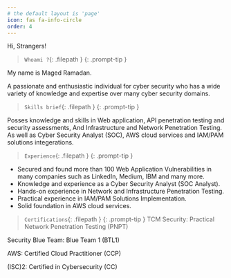 ```yaml
---
# the default layout is 'page'
icon: fas fa-info-circle
order: 4
---
```



Hi, Strangers!

> `Whoami ?`{: .filepath }
{: .prompt-tip }


My name is Maged Ramadan.

A passionate and enthusiastic individual for cyber security who has a wide variety of knowledge and expertise over many cyber security domains.


> `Skills brief`{: .filepath }
{: .prompt-tip }

Posses knowledge and skills in Web application, API penetration testing and security assessments, And Infrastructure and Network Penetration Testing.
As well as Cyber Security Analyst (SOC), AWS cloud services and IAM/PAM solutions integerations.

> `Experience`{: .filepath }
{: .prompt-tip }


- Secured and found more than 100 Web Application Vulnerabilities in many companies such as LinkedIn,
Medium, IBM and many more.
- Knowledge and experience as a Cyber Security Analyst (SOC Analyst).
- Hands-on experience in Network and Infrastructure Penetration Testing.
- Practical experience in IAM/PAM Solutions Implementation.
- Solid foundation in AWS cloud services.


> `Certifications`{: .filepath }
{: .prompt-tip }
TCM Security: Practical Network Penetration Testing (PNPT)

Security Blue Team: Blue Team 1 (BTL1)

AWS: Certified Cloud Practitioner (CCP)					

(ISC)2: Certified in Cybersecurity (CC)					
